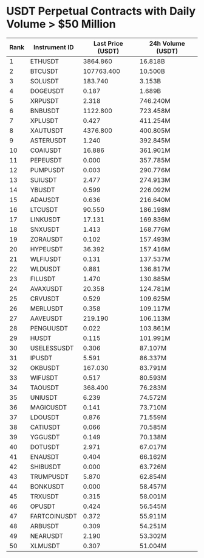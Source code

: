 # USDT Perpetual Contracts with Daily Volume > $50 Million

| Rank | Instrument ID | Last Price (USDT) | 24h Volume (USDT) |
|------|---------------|-------------------|-------------------|
| 1 | ETHUSDT | 3864.860 | 16.818B |
| 2 | BTCUSDT | 107763.400 | 10.500B |
| 3 | SOLUSDT | 183.740 | 3.153B |
| 4 | DOGEUSDT | 0.187 | 1.689B |
| 5 | XRPUSDT | 2.318 | 746.240M |
| 6 | BNBUSDT | 1122.800 | 723.458M |
| 7 | XPLUSDT | 0.427 | 411.254M |
| 8 | XAUTUSDT | 4376.800 | 400.805M |
| 9 | ASTERUSDT | 1.240 | 392.845M |
| 10 | COAIUSDT | 16.886 | 361.901M |
| 11 | PEPEUSDT | 0.000 | 357.785M |
| 12 | PUMPUSDT | 0.003 | 290.776M |
| 13 | SUIUSDT | 2.477 | 274.913M |
| 14 | YBUSDT | 0.599 | 226.092M |
| 15 | ADAUSDT | 0.636 | 216.640M |
| 16 | LTCUSDT | 90.550 | 186.198M |
| 17 | LINKUSDT | 17.131 | 169.836M |
| 18 | SNXUSDT | 1.413 | 168.776M |
| 19 | ZORAUSDT | 0.102 | 157.493M |
| 20 | HYPEUSDT | 36.392 | 157.416M |
| 21 | WLFIUSDT | 0.131 | 137.537M |
| 22 | WLDUSDT | 0.881 | 136.817M |
| 23 | FILUSDT | 1.470 | 130.885M |
| 24 | AVAXUSDT | 20.358 | 124.781M |
| 25 | CRVUSDT | 0.529 | 109.625M |
| 26 | MERLUSDT | 0.358 | 109.117M |
| 27 | AAVEUSDT | 219.190 | 106.113M |
| 28 | PENGUUSDT | 0.022 | 103.861M |
| 29 | HUSDT | 0.115 | 101.991M |
| 30 | USELESSUSDT | 0.306 | 87.107M |
| 31 | IPUSDT | 5.591 | 86.337M |
| 32 | OKBUSDT | 167.030 | 83.791M |
| 33 | WIFUSDT | 0.517 | 80.593M |
| 34 | TAOUSDT | 368.400 | 76.283M |
| 35 | UNIUSDT | 6.239 | 74.572M |
| 36 | MAGICUSDT | 0.141 | 73.710M |
| 37 | LDOUSDT | 0.876 | 71.559M |
| 38 | CATIUSDT | 0.066 | 70.585M |
| 39 | YGGUSDT | 0.149 | 70.138M |
| 40 | DOTUSDT | 2.971 | 67.017M |
| 41 | ENAUSDT | 0.404 | 66.162M |
| 42 | SHIBUSDT | 0.000 | 63.726M |
| 43 | TRUMPUSDT | 5.870 | 62.854M |
| 44 | BONKUSDT | 0.000 | 58.457M |
| 45 | TRXUSDT | 0.315 | 58.001M |
| 46 | OPUSDT | 0.424 | 56.545M |
| 47 | FARTCOINUSDT | 0.372 | 55.911M |
| 48 | ARBUSDT | 0.309 | 54.251M |
| 49 | NEARUSDT | 2.190 | 53.302M |
| 50 | XLMUSDT | 0.307 | 51.004M |
